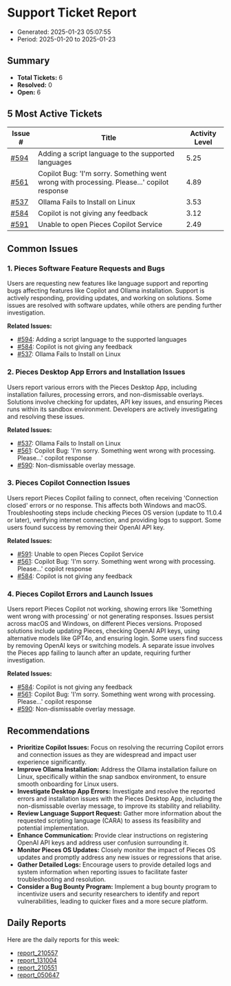 # Support Ticket Report
- Generated: 2025-01-23 05:07:55
- Period: 2025-01-20 to 2025-01-23

## Summary
- **Total Tickets:** 6
- **Resolved:** 0
- **Open:** 6

## 5 Most Active Tickets
| Issue # | Title | Activity Level |
|---------|-------|----------------|
| [#594](https://github.com/pieces-app/support/issues/594) | Adding a script language to the supported languages | 5.25 |
| [#561](https://github.com/pieces-app/support/issues/561) | Copilot Bug: 'I'm sorry. Something went wrong with processing. Please...' copilot response | 4.89 |
| [#537](https://github.com/pieces-app/support/issues/537) | Ollama Fails to Install on Linux | 3.53 |
| [#584](https://github.com/pieces-app/support/issues/584) | Copilot is not giving any feedback | 3.12 |
| [#591](https://github.com/pieces-app/support/issues/591) | Unable to open Pieces Copilot Service | 2.49 |

## Common Issues
### 1. Pieces Software Feature Requests and Bugs
Users are requesting new features like language support and reporting bugs affecting features like Copilot and Ollama installation. Support is actively responding, providing updates, and working on solutions. Some issues are resolved with software updates, while others are pending further investigation.

**Related Issues:**
- [#594](https://github.com/pieces-app/support/issues/594): Adding a script language to the supported languages
- [#584](https://github.com/pieces-app/support/issues/584): Copilot is not giving any feedback
- [#537](https://github.com/pieces-app/support/issues/537): Ollama Fails to Install on Linux

### 2. Pieces Desktop App Errors and Installation Issues
Users report various errors with the Pieces Desktop App, including installation failures, processing errors, and non-dismissable overlays. Solutions involve checking for updates, API key issues, and ensuring Pieces runs within its sandbox environment. Developers are actively investigating and resolving these issues.

**Related Issues:**
- [#537](https://github.com/pieces-app/support/issues/537): Ollama Fails to Install on Linux
- [#561](https://github.com/pieces-app/support/issues/561): Copilot Bug: 'I'm sorry. Something went wrong with processing. Please...' copilot response
- [#590](https://github.com/pieces-app/support/issues/590): Non-dismissable overlay message.

### 3. Pieces Copilot Connection Issues
Users report Pieces Copilot failing to connect, often receiving 'Connection closed' errors or no response. This affects both Windows and macOS. Troubleshooting steps include checking Pieces OS version (update to 11.0.4 or later), verifying internet connection, and providing logs to support. Some users found success by removing their OpenAI API key.

**Related Issues:**
- [#591](https://github.com/pieces-app/support/issues/591): Unable to open Pieces Copilot Service
- [#561](https://github.com/pieces-app/support/issues/561): Copilot Bug: 'I'm sorry. Something went wrong with processing. Please...' copilot response
- [#584](https://github.com/pieces-app/support/issues/584): Copilot is not giving any feedback

### 4. Pieces Copilot Errors and Launch Issues
Users report Pieces Copilot not working, showing errors like 'Something went wrong with processing' or not generating responses. Issues persist across macOS and Windows, on different Pieces versions. Proposed solutions include updating Pieces, checking OpenAI API keys, using alternative models like GPT4o, and ensuring login. Some users find success by removing OpenAI keys or switching models. A separate issue involves the Pieces app failing to launch after an update, requiring further investigation.

**Related Issues:**
- [#584](https://github.com/pieces-app/support/issues/584): Copilot is not giving any feedback
- [#561](https://github.com/pieces-app/support/issues/561): Copilot Bug: 'I'm sorry. Something went wrong with processing. Please...' copilot response
- [#590](https://github.com/pieces-app/support/issues/590): Non-dismissable overlay message.


## Recommendations
- **Prioritize Copilot Issues:** Focus on resolving the recurring Copilot errors and connection issues as they are widespread and impact user experience significantly.
- **Improve Ollama Installation:** Address the Ollama installation failure on Linux, specifically within the snap sandbox environment, to ensure smooth onboarding for Linux users.
- **Investigate Desktop App Errors:** Investigate and resolve the reported errors and installation issues with the Pieces Desktop App, including the non-dismissable overlay message, to improve its stability and reliability.
- **Review Language Support Request:** Gather more information about the requested scripting language (CARA) to assess its feasibility and potential implementation.
- **Enhance Communication:** Provide clear instructions on registering OpenAI API keys and address user confusion surrounding it.
- **Monitor Pieces OS Updates:** Closely monitor the impact of Pieces OS updates and promptly address any new issues or regressions that arise.
- **Gather Detailed Logs:** Encourage users to provide detailed logs and system information when reporting issues to facilitate faster troubleshooting and resolution.
- **Consider a Bug Bounty Program:** Implement a bug bounty program to incentivize users and security researchers to identify and report vulnerabilities, leading to quicker fixes and a more secure platform.

## Daily Reports
Here are the daily reports for this week:

- [report_210557](daily/2025-01-21/report_210557.md)
- [report_131004](daily/2025-01-22/report_131004.md)
- [report_210551](daily/2025-01-22/report_210551.md)
- [report_050647](daily/2025-01-23/report_050647.md)
